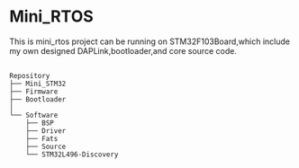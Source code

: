 # Mini_RTOS
This is mini_rtos project can be running on STM32F103Board,which include my own designed DAPLink,bootloader,and core source code.

##
```
Repository
├── Mini_STM32
├── Firmware
├── Bootloader
│   
└── Software
    ├── BSP
    ├── Driver
    ├── Fats
    ├── Source
    └── STM32L496-Discovery
```

